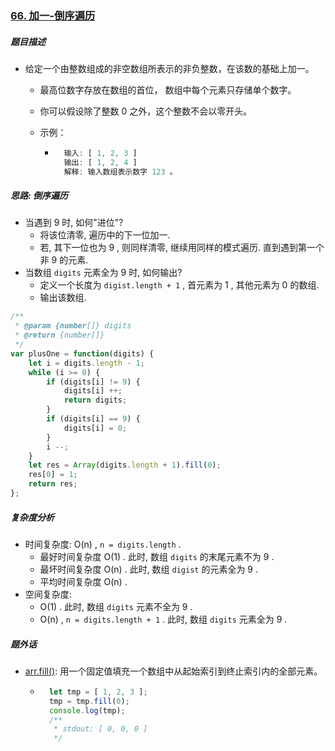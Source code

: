 ### [66. 加一-倒序遍历](https://leetcode-cn.com/problems/plus-one/)

##### 题目描述

* 给定一个由整数组成的非空数组所表示的非负整数，在该数的基础上加一。

    * 最高位数字存放在数组的首位， 数组中每个元素只存储单个数字。

    * 你可以假设除了整数 0 之外，这个整数不会以零开头。

    * 示例：

        * ```javascript
            输入: [ 1, 2, 3 ]
            输出: [ 1, 2, 4 ]
            解释: 输入数组表示数字 123 。
            ```




##### 思路: 倒序遍历

* 当遇到 9 时, 如何"进位"?
    * 将该位清零, 遍历中的下一位加一.
    * 若, 其下一位也为 9 , 则同样清零, 继续用同样的模式遍历. 直到遇到第一个非 9 的元素.
* 当数组 `digits` 元素全为 9 时, 如何输出?
    * 定义一个长度为 `digist.length + 1` , 首元素为 1 , 其他元素为 0 的数组. 
    * 输出该数组.

```javascript
/**
 * @param {number[]} digits
 * @return {number[]}
 */
var plusOne = function(digits) {
    let i = digits.length - 1;
    while (i >= 0) {
        if (digits[i] != 9) {
            digits[i] ++;
            return digits;
        }
        if (digits[i] == 9) {
            digits[i] = 0;
        }
        i --;
    }
    let res = Array(digits.length + 1).fill(0);
    res[0] = 1;
    return res;
};
```

##### 复杂度分析

* 时间复杂度: O(n) , `n = digits.length` . 
    * 最好时间复杂度 O(1) . 此时, 数组 `digits` 的末尾元素不为 9 .
    * 最坏时间复杂度 O(n) . 此时, 数组 `digist` 的元素全为 9 .
    * 平均时间复杂度 O(n) .
* 空间复杂度:
    * O(1) . 此时, 数组 `digits` 元素不全为 9 .
    * O(n) , `n = digits.length + 1` . 此时, 数组 `digits` 元素全为 9 .



##### 题外话

* [arr.fill()](https://developer.mozilla.org/zh-CN/docs/Web/JavaScript/Reference/Global_Objects/Array/fill): 用一个固定值填充一个数组中从起始索引到终止索引内的全部元素。

    * ```javascript
        let tmp = [ 1, 2, 3 ];
        tmp = tmp.fill(0);
        console.log(tmp);
        /**
         * stdout: [ 0, 0, 0 ]
         */
        ```
